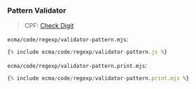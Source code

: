 ### Pattern Validator

> CPF: [Check Digit](http://ghiorzi.org/DVnew.htm)

`ecma/code/regexp/validator-pattern.mjs`:
```js
{% include ecma/code/regexp/validator-pattern.js %}
```

`ecma/code/regexp/validator-pattern.print.mjs`:
```js
{% include ecma/code/regexp/validator-pattern.print.mjs %}
```

